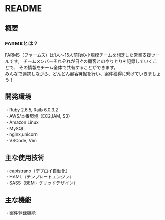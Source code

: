 # README

## 概要
### FARMSとは？
FARMS（ファームス）は1人〜15人前後の小規模チームを想定した営業支援ツールです。
チームメンバーそれぞれが日々の顧客とのやりとりを記録していくことで、
その情報をチーム全体で共有することができます。<br>
みんなで連携しながら、どんどん顧客発掘を行い、案件獲得に繋げていきましょう！

## 開発環境
・Ruby 2.6.5, Rails 6.0.3.2<br>
・AWS/本番環境（EC2,IAM, S3）<br>
・Amazon Linux<br>
・MySQL<br>
・nginx,unicorn<br>
・VSCode, Vim<br>

## 主な使用技術
・capistrano（デプロイ自動化）<br>
・HAML（テンプレートエンジン）<br>
・SASS（BEM・グリッドデザイン）<br>
<!-- ・RSpec（テストフレームワーク）<br> -->
<!-- ・Vue.js<br>
・AJAX<br> -->


## 主な機能
・案件登録機能<br>
<!-- ・ユーザー登録機能（管理者のみ）<br> -->
<!-- ・Googleカレンダー連携<br> -->
<!-- ・案件検索機能<br> -->
<!-- ・プロジェクト登録機能（管理者のみ）<br>
・プロジェクト別アサインメンバー設定機能<br> -->
<!-- ・案件進捗表示機能（チーム別・個人別）<br> -->
<!-- ・フィードバック（コメント）入力機能<br> -->
<!-- ・CSV入出力機能（管理者のみ）<br> -->
